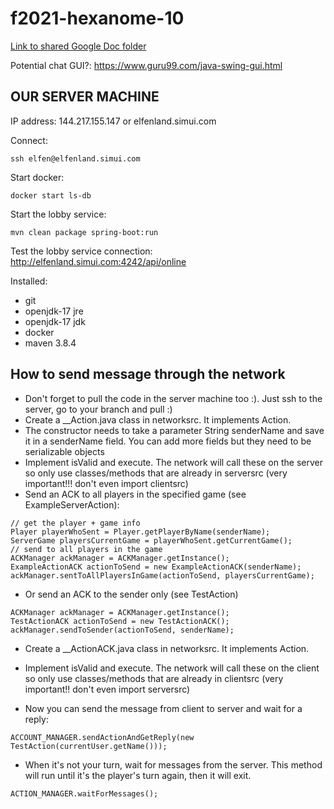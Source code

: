 # f2021-hexanome-10

[Link to shared Google Doc folder](https://drive.google.com/drive/folders/19WheCCSq9KSggepEXmfFJuBdx57oNWcC?usp=sharing)

Potential chat GUI?: https://www.guru99.com/java-swing-gui.html

## OUR SERVER MACHINE

IP address: 144.217.155.147 or elfenland.simui.com

Connect:
```
ssh elfen@elfenland.simui.com
```

Start docker: 
```
docker start ls-db
```

Start the lobby service: 
```
mvn clean package spring-boot:run
```

Test the lobby service connection: http://elfenland.simui.com:4242/api/online

Installed:
* git
* openjdk-17 jre
* openjdk-17 jdk
* docker
* maven 3.8.4

## How to send message through the network
* Don't forget to pull the code in the server machine too :). Just ssh to the server, go to your branch and pull :)
* Create a __Action.java class in networksrc. It implements Action.
* The constructor needs to take a parameter String senderName and save it in a senderName field. You can add more fields but they need to be serializable objects
* Implement isValid and execute. The network will call these on the server so only use classes/methods that are already in serversrc (very important!!! don't even import clientsrc)
* Send an ACK to all players in the specified game (see ExampleServerAction):
```
// get the player + game info
Player playerWhoSent = Player.getPlayerByName(senderName);
ServerGame playersCurrentGame = playerWhoSent.getCurrentGame();
// send to all players in the game
ACKManager ackManager = ACKManager.getInstance();
ExampleActionACK actionToSend = new ExampleActionACK(senderName);
ackManager.sentToAllPlayersInGame(actionToSend, playersCurrentGame);
```
* Or send an ACK to the sender only (see TestAction)
```
ACKManager ackManager = ACKManager.getInstance();
TestActionACK actionToSend = new TestActionACK();
ackManager.sendToSender(actionToSend, senderName);
```

* Create a __ActionACK.java class in networksrc. It implements Action.
* Implement isValid and execute. The network will call these on the client so only use classes/methods that are already in clientsrc (very important!! don't even import serversrc)

* Now you can send the message from client to server and wait for a reply:
``` 
ACCOUNT_MANAGER.sendActionAndGetReply(new TestAction(currentUser.getName()));
```

* When it's not your turn, wait for messages from the server. This method will run until it's the player's turn again, then it will exit.
``` 
ACTION_MANAGER.waitForMessages();
```
